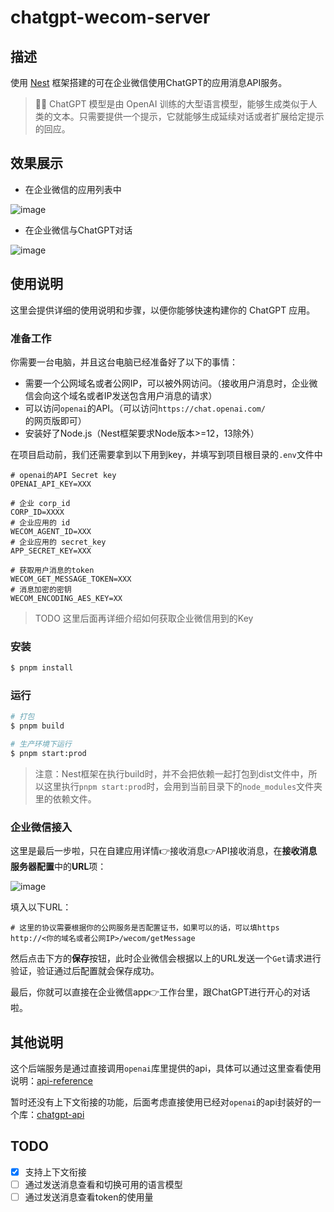 # chatgpt-wecom-server
## 描述

使用 [Nest](https://github.com/nestjs/nest) 框架搭建的可在企业微信使用ChatGPT的应用消息API服务。

> 🧑‍💻 ChatGPT 模型是由 OpenAI 训练的大型语言模型，能够生成类似于人类的文本。只需要提供一个提示，它就能够生成延续对话或者扩展给定提示的回应。

## 效果展示

- 在企业微信的应用列表中

![image](https://github.com/johnhom1024/chatgpt-wecom-server/raw/main/images/chatgpt_in_wecom.jpg)

- 在企业微信与ChatGPT对话

![image](https://github.com/johnhom1024/chatgpt-wecom-server/raw/main/images/chat_with_application.jpg)

## 使用说明

这里会提供详细的使用说明和步骤，以便你能够快速构建你的 ChatGPT 应用。

### 准备工作

你需要一台电脑，并且这台电脑已经准备好了以下的事情：

- 需要一个公网域名或者公网IP，可以被外网访问。（接收用户消息时，企业微信会向这个域名或者IP发送包含用户消息的请求）
- 可以访问`openai`的API。（可以访问`https://chat.openai.com/`的网页版即可）
- 安装好了Node.js（Nest框架要求Node版本>=12，13除外）


在项目启动前，我们还需要拿到以下用到key，并填写到项目根目录的`.env`文件中

```
# openai的API Secret key
OPENAI_API_KEY=XXX

# 企业 corp_id
CORP_ID=XXXX
# 企业应用的 id
WECOM_AGENT_ID=XXX
# 企业应用的 secret_key
APP_SECRET_KEY=XXX

# 获取用户消息的token
WECOM_GET_MESSAGE_TOKEN=XXX
# 消息加密的密钥
WECOM_ENCODING_AES_KEY=XX
```

> TODO 这里后面再详细介绍如何获取企业微信用到的Key

### 安装

```bash
$ pnpm install
```

### 运行

```bash
# 打包
$ pnpm build

# 生产环境下运行
$ pnpm start:prod
```

> 注意：Nest框架在执行build时，并不会把依赖一起打包到dist文件中，所以这里执行`pnpm start:prod`时，会用到当前目录下的`node_modules`文件夹里的依赖文件。

### 企业微信接入

这里是最后一步啦，只在自建应用详情👉接收消息👉API接收消息，在**接收消息服务器配置**中的**URL**项：


![image](https://github.com/johnhom1024/chatgpt-wecom-server/raw/main/images/accept_message_setting.jpg)

填入以下URL：

```
# 这里的协议需要根据你的公网服务是否配置证书，如果可以的话，可以填https
http://<你的域名或者公网IP>/wecom/getMessage
```

然后点击下方的**保存**按钮，此时企业微信会根据以上的URL发送一个`Get`请求进行验证，验证通过后配置就会保存成功。

最后，你就可以直接在企业微信app👉工作台里，跟ChatGPT进行开心的对话啦。

## 其他说明

这个后端服务是通过直接调用`openai`库里提供的api，具体可以通过这里查看使用说明：[api-reference](https://platform.openai.com/docs/api-reference/completions/create)

暂时还没有上下文衔接的功能，后面考虑直接使用已经对`openai`的api封装好的一个库：[chatgpt-api](https://github.com/transitive-bullshit/chatgpt-api)


## TODO

- [x] 支持上下文衔接
- [ ] 通过发送消息查看和切换可用的语言模型
- [ ] 通过发送消息查看token的使用量
